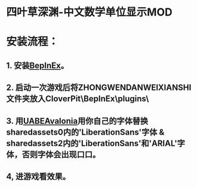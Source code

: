 # 四叶草深渊-中文数学单位显示MOD

# 安装流程：
## 1. 安装[BepInEx](https://github.com/BepInEx/BepInEx)。
## 2. 启动一次游戏后将ZHONGWENDANWEIXIANSHI文件夹放入CloverPit\BepInEx\plugins\
## 3. 用[UABEAvalonia](https://github.com/nesrak1/UABEA)用你自己的字体替换sharedassets0内的'LiberationSans'字体 & sharedassets2内的'LiberationSans'和'ARIAL'字体，否则字体会出现口口。
## 4, 进游戏看效果。
